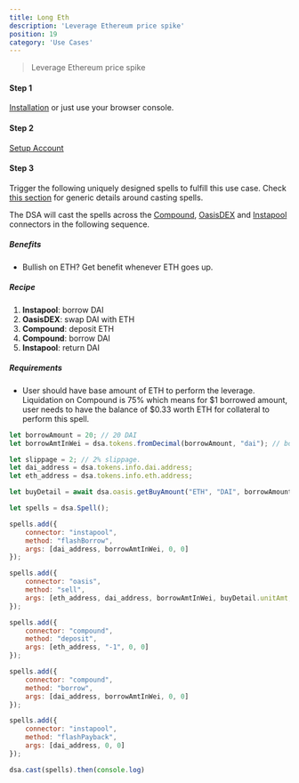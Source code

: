```yaml
---
title: Long Eth
description: 'Leverage Ethereum price spike'
position: 19
category: 'Use Cases'
---
```

> Leverage Ethereum price spike

#### Step 1

[Installation](/get-started/installation) or just use your browser console.

#### Step 2 

[Setup Account](/get-started/setup)

#### Step 3

Trigger the following uniquely designed spells to fulfill this use case. Check [this section](/get-started/cast) for generic details around casting spells.

The DSA will cast the spells across the [Compound](/connectors/compound), [OasisDEX](/connectors/oasis) and [Instapool](/connectors/instapool/) connectors in the following sequence.

##### Benefits

* Bullish on ETH? Get benefit whenever ETH goes up.

##### Recipe

1. **Instapool**: borrow DAI
2. **OasisDEX**: swap DAI with ETH
3. **Compound**: deposit ETH
4. **Compound**: borrow DAI
5. **Instapool**: return DAI

##### Requirements

* User should have base amount of ETH to perform the leverage. Liquidation on Compound is 75% which means for $1 borrowed amount, user needs to have the balance of $0.33 worth ETH for collateral to perform this spell.

```javascript
let borrowAmount = 20; // 20 DAI
let borrowAmtInWei = dsa.tokens.fromDecimal(borrowAmount, "dai"); // borrow flash loan and swap via OasisDEX

let slippage = 2; // 2% slippage.
let dai_address = dsa.tokens.info.dai.address;
let eth_address = dsa.tokens.info.eth.address;

let buyDetail = await dsa.oasis.getBuyAmount("ETH", "DAI", borrowAmount, slippage);

let spells = dsa.Spell();

spells.add({
    connector: "instapool",
    method: "flashBorrow",
    args: [dai_address, borrowAmtInWei, 0, 0]
});

spells.add({
    connector: "oasis",
    method: "sell",
    args: [eth_address, dai_address, borrowAmtInWei, buyDetail.unitAmt, 0, 0]
});

spells.add({
    connector: "compound",
    method: "deposit",
    args: [eth_address, "-1", 0, 0]
});

spells.add({
    connector: "compound",
    method: "borrow",
    args: [dai_address, borrowAmtInWei, 0, 0]
});

spells.add({
    connector: "instapool",
    method: "flashPayback",
    args: [dai_address, 0, 0]
});

dsa.cast(spells).then(console.log)
```